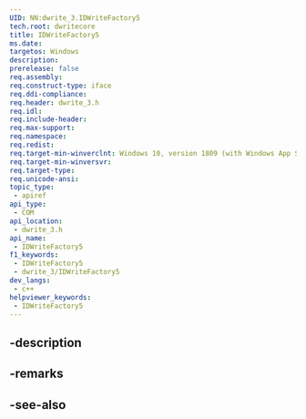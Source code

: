 ```yaml
---
UID: NN:dwrite_3.IDWriteFactory5
tech.root: dwritecore
title: IDWriteFactory5
ms.date: 
targetos: Windows
description: 
prerelease: false
req.assembly: 
req.construct-type: iface
req.ddi-compliance: 
req.header: dwrite_3.h
req.idl: 
req.include-header: 
req.max-support: 
req.namespace: 
req.redist: 
req.target-min-winverclnt: Windows 10, version 1809 (with Windows App SDK 0.5 or later)
req.target-min-winversvr: 
req.target-type: 
req.unicode-ansi: 
topic_type:
 - apiref
api_type:
 - COM
api_location:
 - dwrite_3.h
api_name:
 - IDWriteFactory5
f1_keywords:
 - IDWriteFactory5
 - dwrite_3/IDWriteFactory5
dev_langs:
 - c++
helpviewer_keywords:
 - IDWriteFactory5
---
```


## -description

## -remarks

## -see-also

